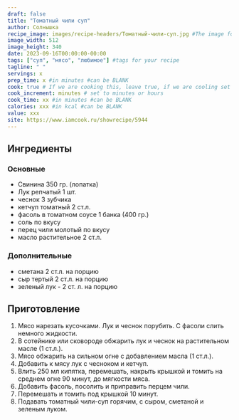 ```yaml
---
draft: false
title: "Томатный чили суп"
author: Солнышка
recipe_image: images/recipe-headers/Томатный-чили-суп.jpg #The image for your recipe
image_width: 512
image_height: 340
date: 2023-09-16T00:00:00-00:00
tags: ["суп", "мясо", "любимое"] #tags for your recipe
tagline: " "
servings: x
prep_time: x #in minutes #can be BLANK
cook: true # If we are cooking this, leave true, if we are cooling set to false
cook_increment: minutes # set to minutes or hours
cook_time: xx #in minutes #can be BLANK
calories: xxx #in kcal #can be BLANK
value: xxx
site: https://www.iamcook.ru/showrecipe/5944
---
```



## Ингредиенты
### Основные
- Свинина 350 гр. (лопатка)
- Лук репчатый 1 шт.
- чеснок 3 зубчика
- кетчуп томатный 2 ст.л.
- фасоль в томатном соусе 1 банка (400 гр.)
- соль по вкусу
- перец чили молотый по вкусу
- масло растительное 2 ст.л.
### Дополнительные
- сметана 2 ст.л. на порцию
- сыр тертый 2 ст.л. на порцию
- зеленый лук - 2 ст. л. на порцию
  
## Приготовление

1. Мясо нарезать кусочками. Лук и чеснок порубить. С фасоли слить немного жидкости.
2. В сотейнике или сковороде обжарить лук и чеснок на растительном масле (1 ст.л.).
3. Мясо обжарить на сильном огне с добавлением масла (1 ст.л.).
4. Добавить к мясу лук с чесноком и кетчуп.
5. Влить 250 мл кипятка, перемешать, накрыть крышкой и томить на среднем огне 90 минут, до мягкости мяса.
6. Добавить фасоль, посолить и приправить перцем чили.
7. Перемешать и томить под крышкой 10 минут.
8. Подавать томатный чили-суп горячим, с сыром, сметаной и зеленым луком.